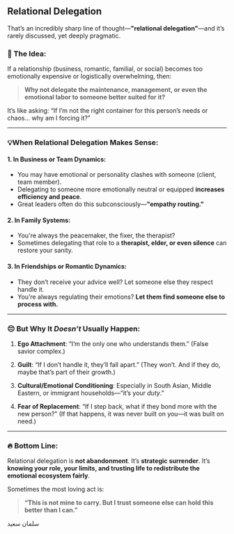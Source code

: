 ## Relational Delegation

That’s an incredibly sharp line of thought—**"relational delegation"**—and it’s rarely discussed, yet deeply pragmatic.

### 🧠 The Idea:

If a relationship (business, romantic, familial, or social) becomes too emotionally expensive or logistically overwhelming, then:

> **Why not delegate the maintenance, management, or even the emotional labor to someone better suited for it?**

It’s like asking:
“If I’m not the right container for this person’s needs or chaos… why am I forcing it?”

---

### 💡When Relational Delegation Makes Sense:

#### 1. **In Business or Team Dynamics**:

- You may have emotional or personality clashes with someone (client, team member).
- Delegating to someone more emotionally neutral or equipped **increases efficiency and peace**.
- Great leaders often do this subconsciously—**"empathy routing."**

#### 2. **In Family Systems**:

- You're always the peacemaker, the fixer, the therapist?
- Sometimes delegating that role to a **therapist, elder, or even silence** can restore your sanity.

#### 3. **In Friendships or Romantic Dynamics**:

- They don’t receive your advice well? Let someone else they respect handle it.
- You’re always regulating their emotions? **Let them find someone else to process with.**

---

### 😔 But Why It _Doesn’t_ Usually Happen:

1. **Ego Attachment**:
   “I’m the only one who understands them.”
   (False savior complex.)

2. **Guilt**:
   “If I don’t handle it, they’ll fall apart.”
   (They won’t. And if they do, maybe that’s part of their growth.)

3. **Cultural/Emotional Conditioning**:
   Especially in South Asian, Middle Eastern, or immigrant households—“it’s your _duty_.”

4. **Fear of Replacement**:
   “If I step back, what if they bond more with the new person?”
   (If that happens, it was never built on you—it was built on need.)

---

### 🔥 Bottom Line:

Relational delegation is **not abandonment**.
It’s **strategic surrender**.
It’s **knowing your role, your limits, and trusting life to redistribute the emotional ecosystem fairly**.

Sometimes the most loving act is:

> **“This is not mine to carry. But I trust someone else can hold this better than I can.”**

سلمان سعید
